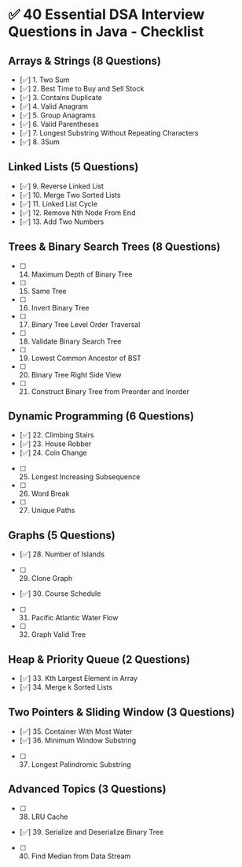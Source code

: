 # ✅ 40 Essential DSA Interview Questions in Java - Checklist

## Arrays & Strings (8 Questions)
- [✅] 1. Two Sum
- [✅] 2. Best Time to Buy and Sell Stock
- [✅] 3. Contains Duplicate
- [✅] 4. Valid Anagram
- [✅] 5. Group Anagrams
- [✅] 6. Valid Parentheses
- [✅] 7. Longest Substring Without Repeating Characters
- [✅] 8. 3Sum

## Linked Lists (5 Questions)
- [✅] 9. Reverse Linked List
- [✅] 10. Merge Two Sorted Lists
- [✅] 11. Linked List Cycle
- [✅] 12. Remove Nth Node From End
- [✅] 13. Add Two Numbers

## Trees & Binary Search Trees (8 Questions)
- [ ] 14. Maximum Depth of Binary Tree
- [ ] 15. Same Tree
- [ ] 16. Invert Binary Tree
- [ ] 17. Binary Tree Level Order Traversal
- [ ] 18. Validate Binary Search Tree
- [ ] 19. Lowest Common Ancestor of BST
- [ ] 20. Binary Tree Right Side View
- [ ] 21. Construct Binary Tree from Preorder and Inorder

## Dynamic Programming (6 Questions)
- [✅] 22. Climbing Stairs
- [✅] 23. House Robber
- [✅] 24. Coin Change
- [ ] 25. Longest Increasing Subsequence
- [ ] 26. Word Break
- [ ] 27. Unique Paths

## Graphs (5 Questions)
- [✅] 28. Number of Islands
- [ ] 29. Clone Graph
- [✅] 30. Course Schedule
- [ ] 31. Pacific Atlantic Water Flow
- [ ] 32. Graph Valid Tree

## Heap & Priority Queue (2 Questions)
- [✅] 33. Kth Largest Element in Array
- [✅] 34. Merge k Sorted Lists

## Two Pointers & Sliding Window (3 Questions)
- [✅] 35. Container With Most Water
- [✅] 36. Minimum Window Substring
- [ ] 37. Longest Palindromic Substring

## Advanced Topics (3 Questions)
- [ ] 38. LRU Cache
- [✅] 39. Serialize and Deserialize Binary Tree
- [ ] 40. Find Median from Data Stream
